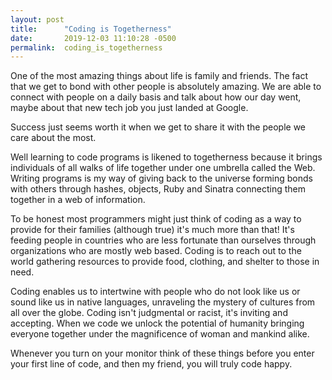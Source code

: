 ```yaml
---
layout: post
title:      "Coding is Togetherness"
date:       2019-12-03 11:10:28 -0500
permalink:  coding_is_togetherness
---
```



One of the most amazing things about life is family and friends. The fact that we get to bond with other people is absolutely amazing. We are able to connect with people on a daily basis and talk about how our day went, maybe about that new tech job you just landed at Google.

Success just seems worth it when we get to share it with the people we care about the most. 

Well learning to code programs is likened to togetherness because it brings individuals of all walks of life together under one umbrella called the Web. Writing programs is my way of giving back to the universe forming bonds with others through hashes, objects, Ruby and Sinatra connecting them together in a web of information.

To be honest most programmers might just think of coding as a way to provide for their families (although true) it's much more than that! It's feeding people in countries who are less fortunate than ourselves through organizations who are mostly web based. Coding is to reach out to the world gathering resources to provide food, clothing, and shelter to those in need.

Coding enables us to intertwine with people who do not look like us or sound like us in native languages, unraveling the mystery of cultures from all over the globe. Coding isn't judgmental or racist, it's inviting and accepting. When we code we unlock the potential of humanity bringing everyone together under the magnificence of woman and mankind alike.

Whenever you turn on your monitor think of these things before you enter your first line of code, and then my friend, you will truly code happy.
